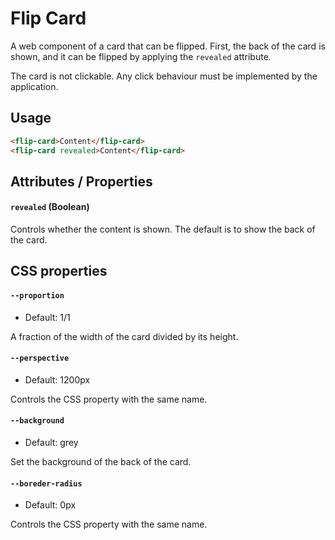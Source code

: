 # Flip Card

A web component of a card that can be flipped. First, the back of the card is shown, and it can be flipped by applying the `revealed` attribute.

The card is not clickable. Any click behaviour must be implemented by the application.


## Usage

```html
<flip-card>Content</flip-card>
<flip-card revealed>Content</flip-card>
```


## Attributes / Properties

#### `revealed` (Boolean)
Controls whether the content is shown. The default is to show the back of the card.


## CSS properties

#### `--proportion`
- Default: 1/1

A fraction of the width of the card divided by its height.

#### `--perspective`
- Default: 1200px

Controls the CSS property with the same name.

#### `--background`
- Default: grey

Set the background of the back of the card.

#### `--boreder-radius`
- Default: 0px

Controls the CSS property with the same name.
